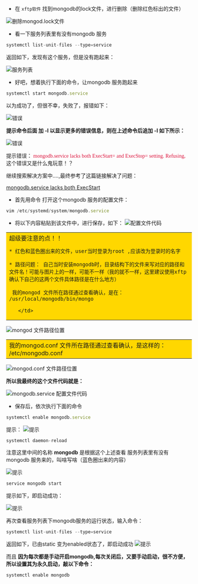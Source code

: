 * 在 `xftp软件` 找到mongodb的lock文件，进行删除（删除红色标出的文件）

![删除mongod.lock文件](https://wrapper-1258672812.cos.ap-chengdu.myqcloud.com/19-8-16/14.png)

* 看一下服务列表里有没有mongodb 服务

```js
systemctl list-unit-files --type=service
```

返回如下，发现有这个服务，但是没有跑起来：

![服务列表](https://wrapper-1258672812.cos.ap-chengdu.myqcloud.com/19-8-16/15.png)

* 好吧，想着执行下面的命令，让mongodb 服务跑起来

```js
systemctl start mongodb.service
```

以为成功了，但很不幸，失败了，报错如下：

![错误](https://wrapper-1258672812.cos.ap-chengdu.myqcloud.com/19-8-16/16.png)

**提示命令后面 加 -l 以显示更多的错误信息，则在上述命令后追加 -l   如下所示：**

![错误](https://wrapper-1258672812.cos.ap-chengdu.myqcloud.com/19-8-16/17.png)

提示错误：<font color=#DC143C  face="黑体"> mongodb.service lacks both ExecStart= and ExecStop= setting. Refusing, </font>这个错误又是什么鬼玩意！？

继续搜索解决方案中....,最终参考了这篇链接解决了问题： 

[mongodb.service lacks both ExecStart](https://blog.csdn.net/weixin_39198406/article/details/83656943)

* 首先用命令 打开这个mongodb 服务的配置文件：

```js
vim /etc/systemd/system/mongodb.service
```

* 将以下内容粘贴到该文件中，进行保存，如下：
![配置文件代码](https://wrapper-1258672812.cos.ap-chengdu.myqcloud.com/19-8-16/18.png)

<table>
    <tr>
        <td bgcolor=#FFD700>
    超级要注意的点！！

    * 红色和蓝色圈出来的文件，user当时登录为root ,应该改为登录时的名字
    
    * 路径问题： 自己当时安装mongodb时，目录结构下的文件来写对应的路径和文件名！可能与图片上的一样，可能不一样（我的就不一样，这里建议使用xftp确认下自己的这两个文件具体路径是在什么地方）

     我的mongod 文件所在路径通过查看确认，是在： /usr/local/mongodb/bin/mongo 

       </td>
   </tr>
</table>


![mongod 文件路径位置](https://wrapper-1258672812.cos.ap-chengdu.myqcloud.com/19-8-16/19.png)

<table>
    <tr>
        <td bgcolor=#FFD700>
            我的mongod.conf 文件所在路径通过查看确认，是这样的： /etc/mongodb.conf
        </td>
    </tr>
</table>

![mongod.conf 文件路径位置](https://wrapper-1258672812.cos.ap-chengdu.myqcloud.com/19-8-16/20.png)


**所以我最终的这个文件代码就是：**

![mongodb.service 配置文件代码](https://wrapper-1258672812.cos.ap-chengdu.myqcloud.com/19-8-16/21.png)


* 保存后，依次执行下面的命令

```js
systemctl enable mongodb.service
```

提示：
![提示](https://wrapper-1258672812.cos.ap-chengdu.myqcloud.com/19-8-16/22.png)

```js
systemctl daemon-reload
```

注意这里中间的名称 **mongodb** 是根据这个上述查看 服务列表里有没有mongodb 服务来的，叫啥写啥（蓝色圈出来的内容）

![提示](https://wrapper-1258672812.cos.ap-chengdu.myqcloud.com/19-8-16/23.png)

```js
service mongodb start
```

提示如下，即启动成功：

![提示](https://wrapper-1258672812.cos.ap-chengdu.myqcloud.com/19-8-16/24.png)

再次查看服务列表下mongodb服务的运行状态，输入命令：

```js
systemctl list-unit-files --type=service
```

返回如下，已由static 变为enabled状态了，即启动成功
![提示](https://wrapper-1258672812.cos.ap-chengdu.myqcloud.com/19-8-16/25.png)

而且 **因为每次都是手动开启mongodb,每次关闭后，又要手动启动，很不方便，所以设置其为永久启动，敲以下命令：**

```js
systemctl enable mongodb
```







